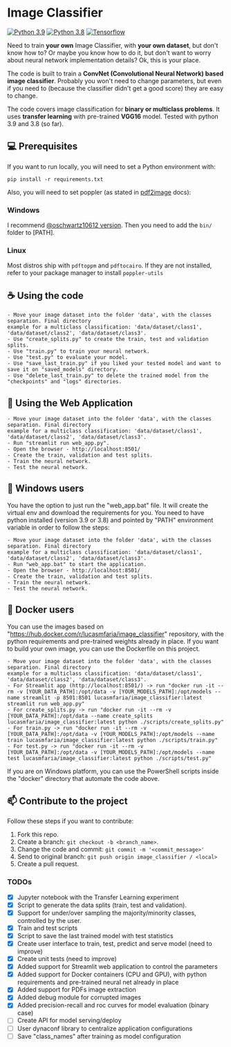 # Image Classifier
[![Python 3.9](https://img.shields.io/badge/python-3.9-blue.svg)](https://www.python.org/downloads/release/python-390/)
[![Python 3.8](https://img.shields.io/badge/python-3.8-blue.svg)](https://www.python.org/downloads/release/python-380/)
[![Tensorflow](https://badges.aleen42.com/src/tensorflow.svg)](https://www.tensorflow.org)


Need to train **your own** Image Classifier, with **your own dataset**, but don't know how to? Or maybe you know how to do it, 
but don't want to worry about neural network implementation details? Ok, this is your place.

The code is built to train a **ConvNet (Convolutional Neural Network) based image classifier**. Probably you won't 
need to change parameters, but even if you need to (because the classifier didn't get a good score) they are easy to 
change.

The code covers image classification for **binary or multiclass problems**. It uses **transfer learning** with pre-trained 
**VGG16** model. Tested with python 3.9 and 3.8 (so far).

## 💻 Prerequisites
If you want to run locally, you will need to set a Python environment with:
```
pip install -r requirements.txt
```
Also, you will need to set poppler (as stated in [pdf2image](https://github.com/Belval/pdf2image/blob/master/README.md) docs):
### Windows
I recommend [@oschwartz10612 version](https://github.com/oschwartz10612/poppler-windows/releases/).
Then you need to add the `bin/` folder to [PATH].

### Linux
Most distros ship with `pdftoppm` and `pdftocairo`. If they are not installed, refer to your package manager to install `poppler-utils`

## ☕ Using the code

```
- Move your image dataset into the folder 'data', with the classes separation. Final directory 
example for a multiclass classification: 'data/dataset/class1', 'data/dataset/class2', 'data/dataset/class3'.
- Use "create_splits.py" to create the train, test and validation splits.
- Use "train.py" to train your neural network.
- Use "test.py" to evaluate your model.
- Use "save_last_train.py" if you liked your tested model and want to save it on "saved_models" directory.
- Use "delete_last_train.py" to delete the trained model from the "checkpoints" and "logs" directories.
```

## 🚀 Using the Web Application
```
- Move your image dataset into the folder 'data', with the classes separation. Final directory 
example for a multiclass classification: 'data/dataset/class1', 'data/dataset/class2', 'data/dataset/class3'.
- Run "streamlit run web_app.py".
- Open the browser - http://localhost:8501/
- Create the train, validation and test splits.
- Train the neural network.
- Test the neural network.
```

## 🔨 Windows users
You have the option to just run the "web_app.bat" file. It will create the virtual env and download the requirements for you.
You need to have python installed (version 3.9 or 3.8) and pointed by "PATH" environment variable in order to follow the steps:

```
- Move your image dataset into the folder 'data', with the classes separation. Final directory 
example for a multiclass classification: 'data/dataset/class1', 'data/dataset/class2', 'data/dataset/class3'.
- Run "web_app.bat" to start the application.
- Open the browser - http://localhost:8501/
- Create the train, validation and test splits.
- Train the neural network.
- Test the neural network.
```

## 🐳 Docker users
You can use the images based on "https://hub.docker.com/r/lucasmfaria/image_classifier" repository, with the python requirements and pre-trained weights already in place. If you want to build your own image, you can use the Dockerfile on this project.

```
- Move your image dataset into the folder 'data', with the classes separation. Final directory 
example for a multiclass classification: 'data/dataset/class1', 'data/dataset/class2', 'data/dataset/class3'.
- For Streamlit app (http://localhost:8501/) -> run "docker run -it --rm -v [YOUR_DATA_PATH]:/opt/data -v [YOUR_MODELS_PATH]:/opt/models --name streamlit -p 8501:8501 lucasmfaria/image_classifier:latest streamlit run web_app.py"
- For create_splits.py -> run "docker run -it --rm -v [YOUR_DATA_PATH]:/opt/data --name create_splits lucasmfaria/image_classifier:latest python ./scripts/create_splits.py"
- For train.py -> run "docker run -it --rm -v [YOUR_DATA_PATH]:/opt/data -v [YOUR_MODELS_PATH]:/opt/models --name train lucasmfaria/image_classifier:latest python ./scripts/train.py"
- For test.py -> run "docker run -it --rm -v [YOUR_DATA_PATH]:/opt/data -v [YOUR_MODELS_PATH]:/opt/models --name test lucasmfaria/image_classifier:latest python ./scripts/test.py"
```

If you are on Windows platform, you can use the PowerShell scripts inside the "docker" directory that automate the code above.

## 📫 Contribute to the project
Follow these steps if you want to contribute:

1. Fork this repo.
2. Create a branch: `git checkout -b <branch_name>`.
3. Change the code and commit: `git commit -m '<commit_message>'`
4. Send to original branch: `git push origin image_classifier / <local>`
5. Create a pull request.

### TODOs
- [X] Jupyter notebook with the Transfer Learning experiment
- [X] Script to generate the data splits (train, test and validation).
- [X] Support for under/over sampling the majority/minority classes, controlled by the user.
- [X] Train and test scripts
- [X] Script to save the last trained model with test statistics
- [X] Create user interface to train, test, predict and serve model (need to improve)
- [X] Create unit tests (need to improve)
- [X] Added support for Streamlit web application to control the parameters
- [X] Added support for Docker containers (CPU and GPU), with python requirements and pre-trained neural net already in place
- [X] Added support for PDFs image extraction
- [X] Added debug module for corrupted images
- [X] Added precision-recall and roc curves for model evaluation (binary case)
- [ ] Create API for model serving/deploy
- [ ] User dynaconf library to centralize application configurations
- [ ] Save "class_names" after training as model configuration